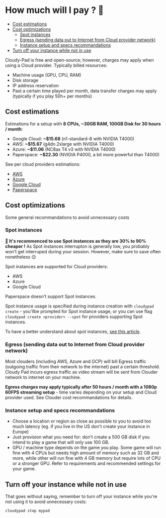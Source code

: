 # How much will I pay ? 🫰

- [Cost estimations](#cost-estimations)
- [Cost optimizations](#cost-optimizations)
  - [Spot instances](#spot-instances)
  - [Egress (sending data out to Internet from Cloud provider network)](#egress-sending-data-out-to-internet-from-cloud-provider-network)
  - [Instance setup and specs recommandations](#instance-setup-and-specs-recommandations)
- [Turn off your instance while not in use](#turn-off-your-instance-while-not-in-use)

Cloudy-Pad is free and open-source; however, charges may apply when using a Cloud provider. Typically billed resources:
- Machine usage (GPU, CPU, RAM)
- Disk storage
- IP address reservation
- Past a certain time played per month, data transfer charges may apply (typically if you play 50h+ per months)

## Cost estimations

Estimations for a setup with **8 CPUs, ~30GB RAM, 100GB Disk for 30 hours / month**:

- Google Cloud: **~$15.68** (n1-standard-8 with NVIDIA T4000)
- AWS: **~$15.67** (g4dn.2xlarge with NVIDIA T4000)
- Azure: **~$11.06** (NC8as T4 v3 with NVIDIA T4000)
- Paperspace: **~$22.30** (NVIDIA P4000, a bit more powerful than T4000)

See per cloud providers estimations:

- [AWS](aws.md)
- [Azure](azure.md)
- [Google Cloud](gcp.md)
- [Paperspace](paperspace.md)

## Cost optimizations

Some general recommandations to avoid unnecessary costs

### Spot instances

**💸 It's recommenced to use Spot instances as they are 30% to 90% cheaper !** As Spot instances interrupton is generally low, you probably won't get interruped during your session. However, make sure to save often nonetheless 😉

Spot instances are supported for Cloud providers:
- AWS
- Azure
- Google Cloud

Paperspace doesn't support Spot instances.

Spot instance usage is specified during instance creation with `cloudypad create` - you'llbe prompted for Spot instance usage, or you can use flag `cloudypad create <provider> --spot` for providers supporting Spot instances.

To have a better understand about spot instances, [see this article](https://www.cloudzero.com/blog/on-demand-vs-spot-instances/).

### Egress (sending data out to Internet from Cloud provider network)

Most clouders (including AWS, Azure and GCP) will bill Egress traffic (outgoing traffic from their network to the internet) past a certain threshold. Cloudy Pad incurs egress traffic as video stream will be sent from Clouder network to internet on your machine.

**Egress charges may apply typically after 50 hours / month with a 1080p 60FPS streaming setup** - time varies depending on your setup and Cloud provider used.  See Clouder cost recommandations for details. 

### Instance setup and specs recommandations 

- Choose a location or region as close as possible to you to avoid too much latency (eg. if you live in the US don't create your instance in Europe)
- Just provision what you need for: don't create a 500 GB disk if you intend to play a game that will only use 100 GB. 
- GPU / machine type depends on the game you play. Some game will run fine with 4 CPUs but needs high amount of memory such as 32 GB and more, while other will run fine with 4 GB memory but require lots of CPU or a stronger GPU. Refer to requirements and recommended settings for your game.

## Turn off your instance while not in use

That goes without saying, remember to turn off your instance while you're not using it to avoid unnecessary costs:

```sh
cloudypad stop mypad
```
